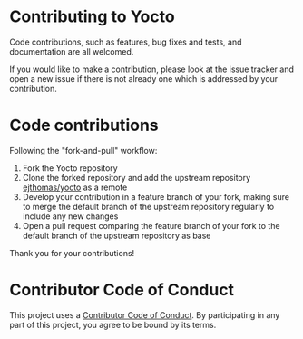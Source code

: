 # Contributing to Yocto

Code contributions, such as features, bug fixes and tests, and documentation are all welcomed.

If you would like to make a contribution, please look at the issue tracker and open a new issue if there is not already one which is addressed by your contribution.

# Code contributions

Following the "fork-and-pull" workflow:
1. Fork the Yocto repository
2. Clone the forked repository and add the upstream repository [ejthomas/yocto](https://github.com/ejthomas/yocto) as a remote
3. Develop your contribution in a feature branch of your fork, making sure to merge the default branch of the upstream repository regularly to include any new changes
4. Open a pull request comparing the feature branch of your fork to the default branch of the upstream repository as base

Thank you for your contributions!

# Contributor Code of Conduct
This project uses a [Contributor Code of Conduct](CODE_OF_CONDUCT.md). By participating in any part of this project, you agree to be bound by its terms.